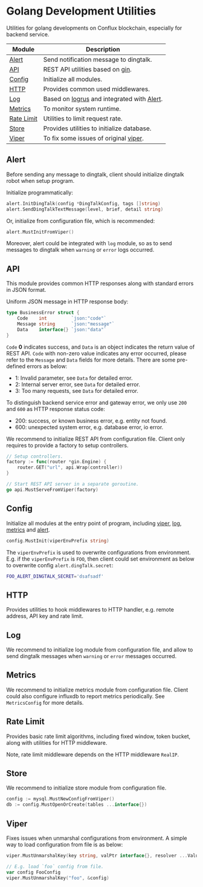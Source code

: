 # Golang Development Utilities
Utilities for golang developments on Conflux blockchain, especially for backend service.

|Module|Description|
|------|-------|
|[Alert](#alert)|Send notification message to dingtalk.|
|[API](#api)|REST API utilities based on [gin](https://github.com/gin-gonic/gin).|
|[Config](#config)|Initialize all modules.|
|[HTTP](#http)|Provides common used middlewares.|
|[Log](#log)|Based on [logrus](https://github.com/sirupsen/logrus) and integrated with [Alert](#alert).|
|[Metrics](#metrics)|To monitor system runtime.|
|[Rate Limit](#rate-limit)|Utilities to limit request rate.|
|[Store](#store)|Provides utilities to initialize database.|
|[Viper](#viper)|To fix some issues of original [viper](https://github.com/spf13/viper).|

## Alert
Before sending any message to dingtalk, client should initialize dingtalk robot when setup program.

Initialize programmatically:
```go
alert.InitDingTalk(config *DingTalkConfig, tags []string)
alert.SendDingTalkTextMessage(level, brief, detail string)
```

Or, initialize from configuration file, which is recommended:
```go
alert.MustInitFromViper()
```

Moreover, alert could be integrated with `log` module, so as to send messages to dingtalk when `warning` or `error` logs occurred.

## API
This module provides common HTTP responses along with standard errors in JSON format.

Uniform JSON message in HTTP response body:
```go
type BusinessError struct {
	Code    int         `json:"code"`
	Message string      `json:"message"`
	Data    interface{} `json:"data"`
}
```

`Code` **0** indicates success, and `Data` is an object indicates the return value of REST API. `Code` with non-zero value indicates any error occurred, please refer to the `Message` and `Data` fields for more details. There are some pre-defined errors as below:

- 1: Invalid parameter, see `Data` for detailed error.
- 2: Internal server error, see `Data` for detailed error.
- 3: Too many requests, see `Data` for detailed error.

To distinguish backend service error and gateway error, we only use `200` and `600` as HTTP response status code:

- 200: success, or known business error, e.g. entity not found.
- 600: unexpected system error, e.g. database error, io error.

We recommend to initialize REST API from configuration file. Client only requires to provide a factory to setup controllers.

```go
// Setup controllers.
factory := func(router *gin.Engine) {
    router.GET("url", api.Wrap(controller))
}

// Start REST API server in a separate goroutine.
go api.MustServeFromViper(factory)
```

## Config
Initialize all modules at the entry point of program, including [viper](#viper), [log](#log), [metrics](#metrics) and [alert](#alert).

```go
config.MustInit(viperEnvPrefix string)
```

The `viperEnvPrefix` is used to overwrite configurations from environment. E.g. if the `viperEnvPrefix` is `FOO`, then client could set environment as below to overwrite config `alert.dingTalk.secret`:

```sh
FOO_ALERT_DINGTALK_SECRET='dsafsadf'
```

## HTTP
Provides utilities to hook middlewares to HTTP handler, e.g. remote address, API key and rate limit.

## Log
We recommend to initialize log module from configuration file, and allow to send dingtalk messages when `warning` or `error` messages occurred.

## Metrics
We recommend to initialize metrics module from configuration file. Client could also configure influxdb to report metrics periodically. See `MetricsConfig` for more details.

## Rate Limit
Provides basic rate limit algorithms, including fixed window, token bucket, along with utilities for HTTP middleware.

Note, rate limit middleware depends on the HTTP middleware `RealIP`.

## Store
We recommend to initialize store module from configuration file.

```go
config := mysql.MustNewConfigFromViper()
db := config.MustOpenOrCreate(tables ...interface{})
```

## Viper
Fixes issues when unmarshal configurations from environment. A simple way to load configuration from file is as below:

```go
viper.MustUnmarshalKey(key string, valPtr interface{}, resolver ...ValueResolver)

// E.g. load `foo` config from file.
var config FooConfig
viper.MustUnmarshalKey("foo", &config)
```
